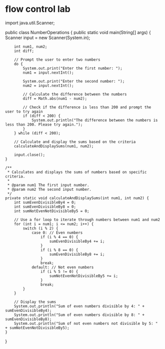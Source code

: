 # flow control  lab
 
import java.util.Scanner;

public class NumberOperations {
    public static void main(String[] args) {
        Scanner input = new Scanner(System.in);

        int num1, num2;
        int diff;

        // Prompt the user to enter two numbers
        do {
            System.out.print("Enter the first number: ");
            num1 = input.nextInt();

            System.out.print("Enter the second number: ");
            num2 = input.nextInt();

            // Calculate the difference between the numbers
            diff = Math.abs(num1 - num2);

            // Check if the difference is less than 200 and prompt the user to try again
            if (diff < 200) {
                System.out.println("The difference between the numbers is less than 200. Please try again.");
            }
        } while (diff < 200);

        // Calculate and display the sums based on the criteria
        calculateAndDisplaySums(num1, num2);

        input.close();
    }

    /**
     * Calculates and displays the sums of numbers based on specific criteria.
     *
     * @param num1 The first input number.
     * @param num2 The second input number.
     */
    private static void calculateAndDisplaySums(int num1, int num2) {
        int sumEvenDivisibleBy4 = 0;
        int sumEvenDivisibleBy8 = 0;
        int sumNotEvenNotDivisibleBy5 = 0;

        // Use a for loop to iterate through numbers between num1 and num2
        for (int i = num1; i <= num2; i++) {
            switch (i % 2) {
                case 0: // Even numbers
                    if (i % 4 == 0) {
                        sumEvenDivisibleBy4 += i;
                    }
                    if (i % 8 == 0) {
                        sumEvenDivisibleBy8 += i;
                    }
                    break;
                default: // Not even numbers
                    if (i % 5 != 0) {
                        sumNotEvenNotDivisibleBy5 += i;
                    }
                    break;
            }
        }

        // Display the sums
        System.out.println("Sum of even numbers divisible by 4: " + sumEvenDivisibleBy4);
        System.out.println("Sum of even numbers divisible by 8: " + sumEvenDivisibleBy8);
        System.out.println("Sum of not even numbers not divisible by 5: " + sumNotEvenNotDivisibleBy5);
    }
}

